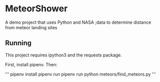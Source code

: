 # MeteorShower
A demo project that uses Python and NASA ;data to determine distance from meteor landing sites

## Running

This project requires ipython3 and the requests package.

First, install pipenv.  Then:

'''
pipenv install
pipenv run pipenv run python meteors/find_meteors.py 
'''
